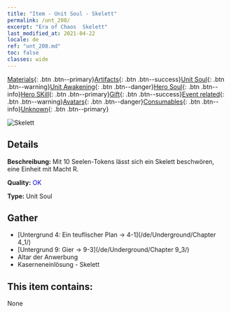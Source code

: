 ```yaml
---
title: "Item - Unit Soul - Skelett"
permalink: /unt_208/
excerpt: "Era of Chaos  Skelett"
last_modified_at: 2021-04-22
locale: de
ref: "unt_208.md"
toc: false
classes: wide
---
```

 [Materials](/ItemsDE/){: .btn .btn--primary}[Artifacts](/ItemsDE/Artifacts/){: .btn .btn--success}[Unit Soul](/ItemsDE/UnitSoul/){: .btn .btn--warning}[Unit Awakening](/ItemsDE/UnitAwakening/){: .btn .btn--danger}[Hero Soul](/ItemsDE/HeroSoul/){: .btn .btn--info}[Hero SKill](/ItemsDE/HeroSkill/){: .btn .btn--primary}[Gift](/ItemsDE/Gift/){: .btn .btn--success}[Event related](/ItemsDE/Events/){: .btn .btn--warning}[Avatars](/ItemsDE/Avatars/){: .btn .btn--danger}[Consumables](/ItemsDE/Consumables/){: .btn .btn--info}[Unknown](/ItemsDE/Unknown/){: .btn .btn--primary}

 ![Skelett](/images/u/ti_kulouzhanshi.jpg)

## Details
 **Beschreibung:** Mit 10 Seelen-Tokens lässt sich ein Skelett beschwören, eine Einheit mit Macht R.

 **Quality:** <span style="color: #0000CD">OK</span>

 **Type:** Unit Soul

## Gather

*    [Untergrund 4: Ein teuflischer Plan -> 4-1](/de/Underground/Chapter 4_1/) 
*    [Untergrund 9: Gier -> 9-3](/de/Underground/Chapter 9_3/) 
*    Altar der Anwerbung 
*    Kaserneneinlösung - Skelett 

## This item contains:

  None


